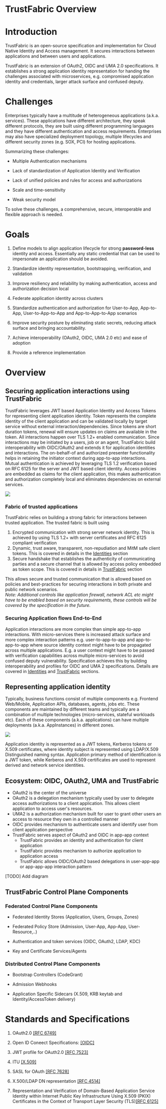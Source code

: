 # TrustFabric Overview

Introduction
============

TrustFabric is an open-source specification and implementation for
Cloud Native Identity and Access management. It secures interactions
between applications and between users and applications.

TrustFabric is an extension of OAuth2, OIDC and UMA 2.0 specifications. 
It establishes a strong application identity representation for handing 
the challenges associated with microservices, e.g. compromised application
identity and credentials, larger attack surface and confused deputy.

Challenges
==========

Enterprises typically have a multitude of heterogeneous applications
(a.k.a. services). These applications have different architecture, they
speak different protocols, they are built using different programming
languages and they have different authentication and access
requirements. Enterprises may also have specialized deployment topology,
multiple lifecycles and different security zones (e.g. SOX, PCI) for
hosting applications.

Summarizing these challenges:

-   Multiple Authentication mechanisms

-   Lack of standardization of Application Identity and Verification

-   Lack of unified policies and rules for access and authorizations

-   Scale and time-sensitivity

-   Weak security model

To solve these challenges, a comprehensive, secure, interoperable and
flexible approach is needed.

Goals
=====

1.  Define models to align application lifecycle for strong **password-less** 
    identity and access. Essentially any static credential that can be used
    to impersonate an application should be avoided.

1.  Standardize identity representation, bootstrapping, verification, and 
    validation

1. Improve resiliency and reliability by making authentication, access and authorization decision local

1.  Federate application identity across clusters

1.  Standardize authentication and authorization for User-to-App, App-to-App, 
    User-to-App-to-App and App-to-App-to-App scenarios

1.  Improve security posture by eliminating static secrets, reducing attack surface and bringing accountability.

1.  Achieve interoperability (OAuth2, OIDC, UMA 2.0 etc) and ease of adoption

1.  Provide a reference implementation

Overview
========

Securing application interactions using TrustFabric 
---------------------------------------------------

TrustFabric leverages JWT based Application Identity and Access Tokens for representing client application identity. Token represents the complete identity of the client application and can be validated locally by target service without external
interaction/dependencies. Since tokens are short duration tokens,
renewal will ensure updates on claims are available in the token. All interactions happen over TLS 1.2+ enabled communication. Since interactions may be initiated by a users, job or an agent, TrustFabric build interoperability with OIDC/OAuth2 and extends it for application identities and interactions. The on-behalf-of and authorized presenter functionality helps in retaining the initiator context during app-to-app interactions. Mutual authentication is achieved by leveraging TLS 1.2 verification based on RFC 6125 for the server and JWT based client identity. Access policies are embedded as claims for the client application, this makes authentication and authorization completely local and eliminates dependencies on external services.

![](./media/Application-overview.png)


### Fabric of trusted applications
TrustFabric relies on building a strong fabric for interactions between trusted application. The trusted fabric is built using 
1.  Encrypted communication with strong server network identity. This is achieved by using TLS 1.2+ with server certificates and RFC 6125 compliant verification
1.  Dynamic, trust aware, transparent, non-repudiation  and MitM safe client tokens. This is covered in details in the [Identities](./Identity.md) section
1.  Secure handshake that establishes the authenticity of communicating parties and a secure channel that is allowed by access policy embedded as token scope. This is covered in details in [TrustFabric](./TrustFabric.md) section

This allows secure and trusted communication that is allowed based on policies and best-practices for securing interactions in both private and public network scenarios.   
*Note: Additional controls like application firewall, network ACL etc might have to be enabled based on security requirements, these controls will be covered by the specification in the future.*

### Securing Application flows End-to-End
Application interactions are more complex than simple app-to-app interactions. With micro-services there is increased attack surface and more complex interaction patterns e.g. user-to-app-to-app and app-to-app-to-app where source identity context might have to be propagated across multiple applications. E.g. a user context might have to be passed with verification capabilities across multiple micro-services to avoid confused deputy vulnerability.
Specification achieves this by building interoperability and profiles for OIDC and UMA 2 specifications. Details are covered in [Identities](./Identity.md) and [TrustFabric](./TrustFabric.md) sections.


Representing application identity
---------------------------------

Typically, business functions consist of multiple components e.g.
Frontend Web/Mobile, Application APIs, databases, agents, jobs etc. 
These components are maintained by different teams and typically are a 
combination of multiple technologies (micro-services, stateful workloads 
etc). Each of these components (a.k.a. applications) can have multiple 
deployments (a.k.a. AppInstances) in different zones.

![](./media/Application-Components.png)

Application identity is represented as a JWT tokens, Kerberos tokens or X.509 certificates, where identity subject is represented using LDAP/X.509 Distinguished naming syntax. Application primary method of identification is a JWT token, while Kerberos and X.509 certificates are used to represent derived and network service identities.

Ecosystem: OIDC, OAuth2, UMA and TrustFabric
---------------------------------------
* OAuth2 is the center of the universe
* OAuth2 is a delegation mechanism typically used by user to delegate access authorizations to a client application. This allows client application to access user's resources.
* UMA2 is a authorization mechanism built for user to grant other users an access to resource they own in a controlled manner
* OIDC provides mechanism to authenticate users and identify user from client application perspective
* TrustFabric serves aspect of OAuth2 and OIDC in app-app context
  * TrustFabric provides an identity and authentication for client application
  * TrustFabric provides mechanism to authorize application to application access
  * TrustFabric allows OIDC/OAuth2 based delegations in user-app-app or app-app-app interaction pattern  
  
[TODO] Add diagram

TrustFabric Control Plane Components
------------------------------------

### Federated Control Plane Components

-   Federated Identity Stores (Application, Users, Groups, Zones)

-   Federated Policy Store (Admission, User-App, App-App,
    User-Resource,..)

-   Authentication and token services (OIDC, OAuth2, LDAP, KDC)

-   Key and Certificate Services/Agents

### Distributed Control Plane Components

-   Bootstrap Controllers (CodeGrant)

-   Admission Webhooks

-   Application Specific Sidecars (X.509, KRB keytab and
    Identity/AccessToken delivery)

Standards and Specifications
============================

1.  OAuth2.0 [[RFC 6749]](https://tools.ietf.org/html/rfc6749)

1.  Open ID Coneect Specifications: [[OIDC]](https://openid.net/developers/specs/)

1.  JWT profile for OAuth2.0 [[RFC 7523]](https://tools.ietf.org/html/rfc7523)

1.  ITU [[X.509]](https://www.itu.int/rec/T-REC-X.509/en)

1.  SASL for OAuth [[RFC 7628]](https://tools.ietf.org/html/rfc7628)

1.  X.500/LDAP DN representation [[RFC 4514]](https://tools.ietf.org/html/rfc4514)

1.  Representation and Verification of Domain-Based Application Service
    Identity within Internet Public Key Infrastructure Using X.509 (PKIX)
    Certificates in the Context of Transport Layer Security (TLS)[[RFC 6125]](https://tools.ietf.org/html/rfc6125)
